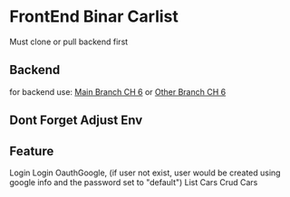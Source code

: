 # FrontEnd Binar Carlist
Must clone or pull backend first

## Backend
for backend use:
[Main Branch CH 6](https://github.com/Ceiera/BINAR-Synergy-6/tree/main/Challenge/CH6)
or
[Other Branch CH 6](https://github.com/Ceiera/BINAR-Synergy-6/tree/Challenge_7/Challenge/CH6)

## Dont Forget Adjust Env

## Feature

Login
Login OauthGoogle, (if user not exist, user would be created using google info and the password set to "default")
List Cars
Crud Cars